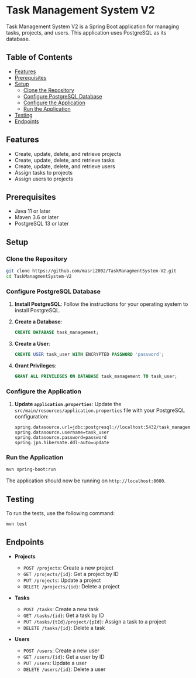 
# Task Management System V2

Task Management System V2 is a Spring Boot application for managing tasks, projects, and users. This application uses PostgreSQL as its database.

## Table of Contents

- [Features](#features)
- [Prerequisites](#prerequisites)
- [Setup](#setup)
  - [Clone the Repository](#clone-the-repository)
  - [Configure PostgreSQL Database](#configure-postgresql-database)
  - [Configure the Application](#configure-the-application)
  - [Run the Application](#run-the-application)
- [Testing](#testing)
- [Endpoints](#endpoints)

## Features

- Create, update, delete, and retrieve projects
- Create, update, delete, and retrieve tasks
- Create, update, delete, and retrieve users
- Assign tasks to projects
- Assign users to projects

## Prerequisites

- Java 11 or later
- Maven 3.6 or later
- PostgreSQL 13 or later

## Setup

### Clone the Repository

```bash
git clone https://github.com/masri2002/TaskManagmentSystem-V2.git
cd TaskManagmentSystem-V2
```

### Configure PostgreSQL Database

1. **Install PostgreSQL**: Follow the instructions for your operating system to install PostgreSQL.

2. **Create a Database**:
   ```sql
   CREATE DATABASE task_management;
   ```

3. **Create a User**:
   ```sql
   CREATE USER task_user WITH ENCRYPTED PASSWORD 'password';
   ```

4. **Grant Privileges**:
   ```sql
   GRANT ALL PRIVILEGES ON DATABASE task_management TO task_user;
   ```

### Configure the Application

1. **Update `application.properties`**: Update the `src/main/resources/application.properties` file with your PostgreSQL configuration:
   ```properties
   spring.datasource.url=jdbc:postgresql://localhost:5432/task_management
   spring.datasource.username=task_user
   spring.datasource.password=password
   spring.jpa.hibernate.ddl-auto=update
   ```

### Run the Application

```bash
mvn spring-boot:run
```

The application should now be running on `http://localhost:8080`.

## Testing

To run the tests, use the following command:

```bash
mvn test
```

## Endpoints

- **Projects**
  - `POST /projects`: Create a new project
  - `GET /projects/{id}`: Get a project by ID
  - `PUT /projects`: Update a project
  - `DELETE /projects/{id}`: Delete a project

- **Tasks**
  - `POST /tasks`: Create a new task
  - `GET /tasks/{id}`: Get a task by ID
  - `PUT /tasks/{tId}/project/{pId}`: Assign a task to a project
  - `DELETE /tasks/{id}`: Delete a task

- **Users**
  - `POST /users`: Create a new user
  - `GET /users/{id}`: Get a user by ID
  - `PUT /users`: Update a user
  - `DELETE /users/{id}`: Delete a user
